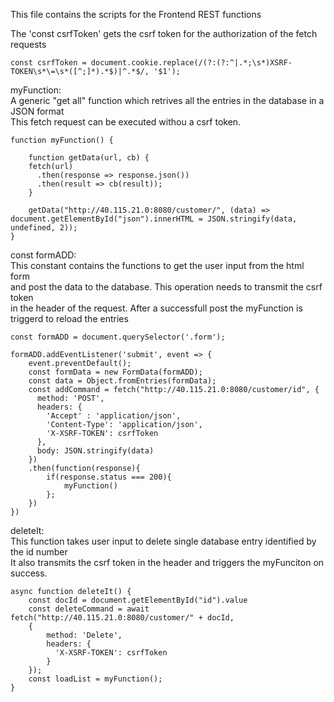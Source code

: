 This file contains the scripts for the Frontend REST functions

The 'const csrfToken' gets the csrf token for the authorization of the fetch requests 
```
const csrfToken = document.cookie.replace(/(?:(?:^|.*;\s*)XSRF-TOKEN\s*\=\s*([^;]*).*$)|^.*$/, '$1');
```

myFunction: </br>
A generic "get all" function which retrives all the entries in the database in a JSON format </br>
This fetch request can be executed withou a csrf token. 
```
function myFunction() {
        
    function getData(url, cb) {
    fetch(url)
      .then(response => response.json())
      .then(result => cb(result));
    }

    getData("http://40.115.21.0:8080/customer/", (data) => document.getElementById("json").innerHTML = JSON.stringify(data, undefined, 2));     
}
```
const formADD: </br>
This constant contains the functions to get the user input from the html form </br>
and post the data to the database. This operation needs to transmit the csrf token </br>
in the header of the request. After a successfull post the myFunction is triggerd to reload the entries </br>
```
const formADD = document.querySelector('.form');

formADD.addEventListener('submit', event => {
    event.preventDefault();
    const formData = new FormData(formADD);
    const data = Object.fromEntries(formData);
    const addCommand = fetch("http://40.115.21.0:8080/customer/id", {
      method: 'POST',
      headers: {
        'Accept' : 'application/json',
        'Content-Type': 'application/json',
        'X-XSRF-TOKEN': csrfToken
      },
      body: JSON.stringify(data)  
    })
    .then(function(response){
        if(response.status === 200){
            myFunction()
        };
    })
})
```
deleteIt: </br>
This function takes user input to delete single database entry identified by the id number </br>
It also transmits the csrf token in the header and triggers the myFunciton on success.
```
async function deleteIt() {
    const docId = document.getElementById("id").value
    const deleteCommand = await fetch("http://40.115.21.0:8080/customer/" + docId,
    {
        method: 'Delete',
        headers: {
          'X-XSRF-TOKEN': csrfToken
        }
    });  
    const loadList = myFunction();
}

```
